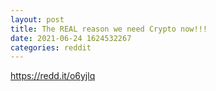 ```yaml
--- 
layout: post 
title: The REAL reason we need Crypto now!!! 
date: 2021-06-24 1624532267 
categories: reddit 
--- 
```

https://redd.it/o6yjlq